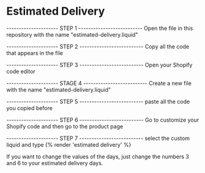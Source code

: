 # Estimated Delivery
--------------------- STEP 1 --------------------------
Open the file in this repository with the name "estimated-delivery.liquid"

--------------------- STEP 2 --------------------------
Copy all the code that appears in the file


--------------------- STEP 3 --------------------------
Open your Shopify code editor

--------------------- STAGE 4 --------------------------
Create a new file with the name "estimated-delivery.liquid"

--------------------- STEP 5 --------------------------
paste all the code you copied before

--------------------- STEP 6 --------------------------
Go to customize your Shopify code and then go to the product page


--------------------- STEP 7 --------------------------
select the custom liquid and type {% render 'estimated delivery' %}


If you want to change the values of the days, just change the numbers 3 and 6 to your estimated delivery days.
